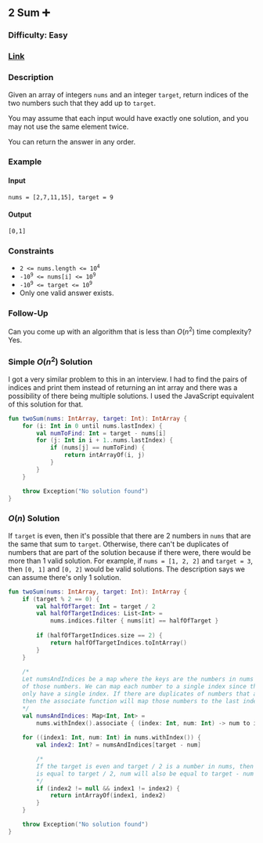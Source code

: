 ## 2 Sum :heavy_plus_sign:
### Difficulty: Easy
### [Link](https://leetcode.com/problems/two-sum/)

### Description

Given an array of integers `nums` and an integer `target`, return indices of the two numbers such that they add up to `target`.

You may assume that each input would have exactly one solution, and you may not use the same element twice.

You can return the answer in any order.

### Example

#### Input
`nums = [2,7,11,15], target = 9`

#### Output
`[0,1]`

### Constraints
- <code>2 <= nums.length <= 10<sup>4</sup></code>
- <code>-10<sup>9</sup> <= nums[i] <= 10<sup>9</sup></code>
- <code>-10<sup>9</sup> <= target <= 10<sup>9</sup></code>
- Only one valid answer exists.

### Follow-Up

Can you come up with an algorithm that is less than $O(n^2)$ time complexity? Yes.

### Simple $O(n^2)$ Solution

I got a very similar problem to this in an interview. I had to find the pairs of indices and print them instead of returning an int array and there was a possibility of there being multiple solutions. I used the JavaScript equivalent of this solution for that.

```kotlin
fun twoSum(nums: IntArray, target: Int): IntArray {
    for (i: Int in 0 until nums.lastIndex) {
        val numToFind: Int = target - nums[i]
        for (j: Int in i + 1..nums.lastIndex) {
            if (nums[j] == numToFind) {
                return intArrayOf(i, j)
            }
        }
    }

    throw Exception("No solution found")
}
```

### $O(n)$ Solution

If `target` is even, then it's possible that there are 2 numbers in `nums` that are the same that sum to `target`. Otherwise, there can't be duplicates of numbers that are part of the solution because if there were, there would be more than 1 valid solution. For example, if `nums = [1, 2, 2]` and `target = 3`, then `[0, 1]` and `[0, 2]` would be valid solutions. The description says we can assume there's only 1 solution.

```kotlin
fun twoSum(nums: IntArray, target: Int): IntArray {
    if (target % 2 == 0) {
        val halfOfTarget: Int = target / 2
        val halfOfTargetIndices: List<Int> =
            nums.indices.filter { nums[it] == halfOfTarget }
    
        if (halfOfTargetIndices.size == 2) {
            return halfOfTargetIndices.toIntArray()
        }
    }
    
    /*
    Let numsAndIndices be a map where the keys are the numbers in nums and the values are the indices
    of those numbers. We can map each number to a single index since the numbers in the solution will
    only have a single index. If there are duplicates of numbers that aren't part of the solution,
    then the associate function will map those numbers to the last index they were found at.
    */
    val numsAndIndices: Map<Int, Int> =
        nums.withIndex().associate { (index: Int, num: Int) -> num to index }
    
    for ((index1: Int, num: Int) in nums.withIndex()) {
        val index2: Int? = numsAndIndices[target - num]

        /*
        If the target is even and target / 2 is a number in nums, then when we get to the iteration where num
        is equal to target / 2, num will also be equal to target - num so index1 will be equal to index2.
        */
        if (index2 != null && index1 != index2) {
            return intArrayOf(index1, index2)
        }
    }

    throw Exception("No solution found")
}
```